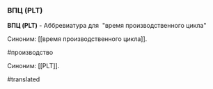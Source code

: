 ### ВПЦ (PLT)

**ВПЦ (PLT)** - Аббревиатура для  "время производственного цикла"

Синоним: [[время производственного цикла]].

#производство

Синоним: [[PLT]].

#translated

